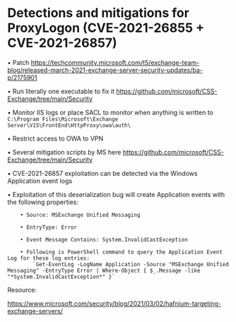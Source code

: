 # Detections and mitigations for ProxyLogon (CVE-2021-26855 + CVE-2021-26857)

• Patch https://techcommunity.microsoft.com/t5/exchange-team-blog/released-march-2021-exchange-server-security-updates/ba-p/2175901

• Run literally one executable to fix it https://github.com/microsoft/CSS-Exchange/tree/main/Security

• Monitor IIS logs or place SACL to monitor when anything is written to `C:\Program Files\Microsoft\Exchange Server\V15\FrontEnd\HttpProxy\owa\auth\`

• Restrict access to OWA to VPN 

• Several mitigation scripts by MS here https://github.com/microsoft/CSS-Exchange/tree/main/Security

• CVE-2021-26857 exploitation can be detected via the Windows Application event logs

• Exploitation of this deserialization bug will create Application events with the following properties:

		• Source: MSExchange Unified Messaging
		
		• EntryType: Error
		
		• Event Message Contains: System.InvalidCastException
		
		• Following is PowerShell command to query the Application Event Log for these log entries:		
			`Get-EventLog -LogName Application -Source "MSExchange Unified Messaging" -EntryType Error | Where-Object { $_.Message -like "*System.InvalidCastException*" }`
			
Resource:

https://www.microsoft.com/security/blog/2021/03/02/hafnium-targeting-exchange-servers/

